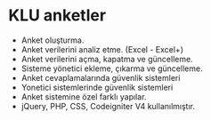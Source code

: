 # KLU anketler

- Anket oluşturma.
- Anket verilerini analiz etme. (Excel - Excel+)
- Anket verilerini açma, kapatma ve güncelleme.
- Sisteme yönetici ekleme, çıkarma ve güncelleme.
- Anket cevaplamalarında güvenlik sistemleri
- Yonetici sistemlerinde güvenlik sistemleri
- Anket sistemine özel farklı yapılar.
- jQuery, PHP, CSS, Codeigniter V4 kullanılmıştır.
